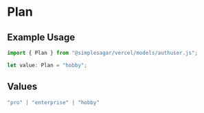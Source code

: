 # Plan

## Example Usage

```typescript
import { Plan } from "@simplesagar/vercel/models/authuser.js";

let value: Plan = "hobby";
```

## Values

```typescript
"pro" | "enterprise" | "hobby"
```